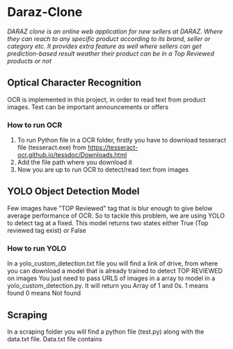 # Daraz-Clone
_DARAZ clone is an online web application for new sellers at DARAZ. Where they can reach to any specific product according to its brand, seller or category etc. 
It provides extra feature as well where sellers can get prediction-based result weather their product can be in a Top Reviewed products or not_

## Optical Character Recognition
OCR is implemented in this project, in order to read text from product images. Text can be important announcements or offers 
 ### How to run OCR

1) To run Python file in a OCR folder, firstly you have to download tesseract file (tesseract.exe) from https://tesseract-ocr.github.io/tessdoc/Downloads.html
2) Add the file path where you download it
3) Now you are up to run OCR to detect/read text from images 

## YOLO Object Detection Model
Few images have "TOP Reviewed" tag that is blur enough to give below average performance of OCR. So to tackle this problem, we are using YOLO to detect tag at a fixed. This model returns two states either True (Top reviewed tag exist) or False

### How to run YOLO
In a yolo_custom_detection.txt file you will find a link of drive, from where you can download a model that is already trained to detect TOP REVIEWED on images 
You just need to pass URLS of images in a array to model in a yolo_custom_detection.py. It will return you Array of 1 and 0s. 1 means found 0 means Not found



## Scraping 
In a scraping folder you will find a python file (test.py) along with the data.txt file. Data.txt file contains <script> tags of window.pageview. Pass script tags of products (you  want to scrap) in data.txt. Then execute a python file. Products, Brands and Sellers will be scraped in csv files of Dataset folder. In case of error or no products added in file, do check your path in python file 
  
 
  
## Web App
I have shared the published folder of my web app, to run it you can deploy it to any server using filezilla. For code base, you can check Models folder in App folder App>>Model

